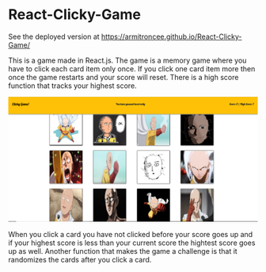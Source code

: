 # React-Clicky-Game

See the deployed version at https://armitroncee.github.io/React-Clicky-Game/

This is a game made in React.js. The game is a memory game where you have to click each card item only once. If you click one card item more then once the game restarts and your score will reset. There is a high score function that tracks your highest score. 

![site](/images/site.png)

When you click a card you have not clicked before your score goes up and if your highest score is less than your current score the hightest score goes up as well. Another function that makes the game a challenge is that it randomizes the cards after you click a card.